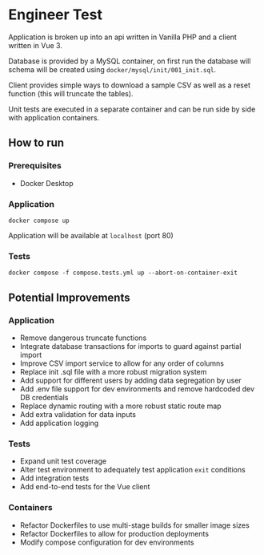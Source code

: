 # Engineer Test

Application is broken up into an api written in Vanilla PHP and a client written in Vue 3.

Database is provided by a MySQL container, on first run the database will schema will be created using `docker/mysql/init/001_init.sql`.

Client provides simple ways to download a sample CSV as well as a reset function (this will truncate the tables).

Unit tests are executed in a separate container and can be run side by side with application containers.

## How to run

### Prerequisites

- Docker Desktop

### Application

    docker compose up
Application will be available at `localhost` (port 80)

### Tests

    docker compose -f compose.tests.yml up --abort-on-container-exit 

## Potential Improvements

### Application
- Remove dangerous truncate functions
- Integrate database transactions for imports to guard against partial import
- Improve CSV import service to allow for any order of columns
- Replace init .sql file with a more robust migration system
- Add support for different users by adding data segregation by user
- Add .env file support for dev environments and remove hardcoded dev DB credentials
- Replace dynamic routing with a more robust static route map
- Add extra validation for data inputs
- Add application logging

### Tests

- Expand unit test coverage
- Alter test environment to adequately test application `exit` conditions
- Add integration tests
- Add end-to-end tests for the Vue client

### Containers

- Refactor Dockerfiles to use multi-stage builds for smaller image sizes
- Refactor Dockerfiles to allow for production deployments
- Modify compose configuration for dev environments